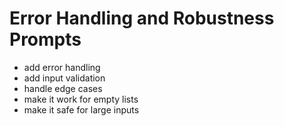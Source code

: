 # Error Handling and Robustness Prompts

- add error handling
- add input validation
- handle edge cases
- make it work for empty lists
- make it safe for large inputs
